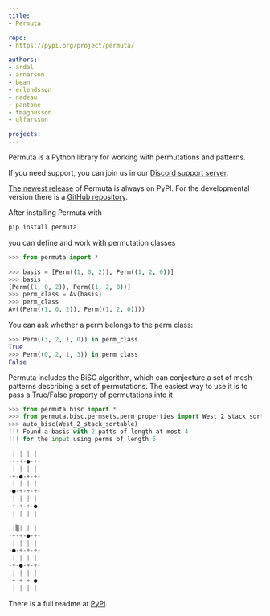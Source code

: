 ```yaml
---
title:
- Permuta

repo:
- https://pypi.org/project/permuta/

authors:
- ardal
- arnarson
- bean
- erlendsson
- nadeau
- pantone
- tmagnusson
- ulfarsson

projects:
---
```


Permuta is a Python library for working with permutations and patterns.

If you need support, you can join us in our [Discord support server](https://discord.gg/ngPZVT5).

[The newest release](https://pypi.org/project/permuta/) of Permuta is always on PyPI.
For the developmental version there is a [GitHub repository](https://github.com/PermutaTriangle/Permuta).

After installing Permuta with

```bash
pip install permuta
```

you can define and work with permutation classes

``` python
>>> from permuta import *

>>> basis = [Perm((1, 0, 2)), Perm((1, 2, 0))]
>>> basis
[Perm((1, 0, 2)), Perm((1, 2, 0))]
>>> perm_class = Av(basis)
>>> perm_class
Av((Perm((1, 0, 2)), Perm((1, 2, 0))))
```

You can ask whether a perm belongs to the perm class:

``` python
>>> Perm((3, 2, 1, 0)) in perm_class
True
>>> Perm((0, 2, 1, 3)) in perm_class
False
```

Permuta includes the BiSC algorithm, which can conjecture a set of mesh patterns
describing a set of permutations. The easiest way to use it is to pass a True/False
property of permutations into it

``` python
>>> from permuta.bisc import *
>>> from permuta.bisc.permsets.perm_properties import West_2_stack_sortable
>>> auto_bisc(West_2_stack_sortable)
!!! Found a basis with 2 patts of length at most 4
!!! for the input using perms of length 6

 | | | |
-+-+-●-+-
 | | | |
-+-●-+-+-
 | | | |
-●-+-+-+-
 | | | |
-+-+-+-●-
 | | | |

 |▒| | |
-+-+-●-+-
 | | | |
-●-+-+-+-
 | | | |
-+-●-+-+-
 | | | |
-+-+-+-●-
 | | | |
```

There is a full readme at [PyPi](https://pypi.org/project/permuta/).